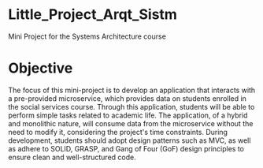 # Little_Project_Arqt_Sistm
Mini Project for the Systems Architecture course

# Objective

The focus of this mini-project is to develop an application that interacts with a pre-provided microservice, which provides data on students enrolled in the social services course. Through this application, students will be able to perform simple tasks related to academic life.
The application, of a hybrid and monolithic nature, will consume data from the microservice without the need to modify it, considering the project's time constraints.
During development, students should adopt design patterns such as MVC, as well as adhere to SOLID, GRASP, and Gang of Four (GoF) design principles to ensure clean and well-structured code.
